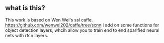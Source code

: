 
## what is this?
This work is based on Wen Wei's ssl caffe. https://github.com/wenwei202/caffe/tree/scnn
I add on some functions for object detection layers, whcih allow you to train end to end sparified neural nets with rfcn layers.
